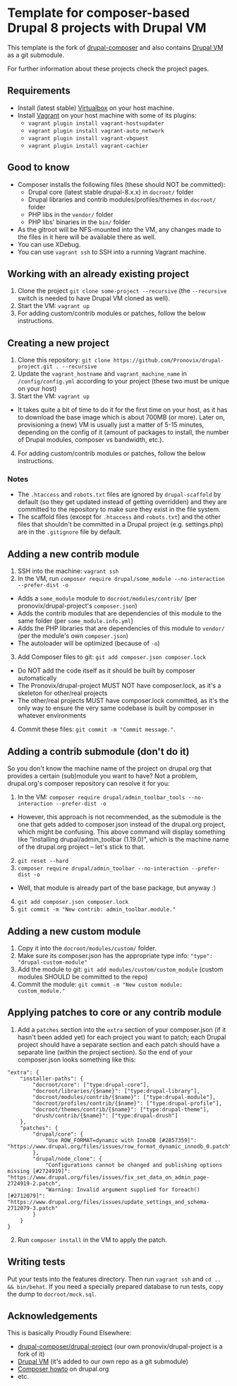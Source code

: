 # Template for composer-based Drupal 8 projects with Drupal VM

This template is the fork of [drupal-composer](https://github.com/drupal-composer/drupal-project) and also contains 
[Drupal VM](https://github.com/geerlingguy/drupal-vm) as a git submodule. 

For further information about these projects check the project pages.

## Requirements

* Install (latest stable) [Virtualbox](https://www.virtualbox.org/wiki/Downloads) on your host machine.
* Install [Vagrant](https://www.vagrantup.com/downloads.html) on your host machine with some of its plugins:
  * `vagrant plugin install vagrant-hostsupdater`
  * `vagrant plugin install vagrant-auto_network`
  * `vagrant plugin install vagrant-vbguest`
  * `vagrant plugin install vagrant-cachier`
  
## Good to know

* Composer installs the following files (these should NOT be committed):
  * Drupal core (latest stable drupal-8.x.x) in `docroot/` folder
  * Drupal libraries and contrib modules/profiles/themes in `docroot/` folder
  * PHP libs in the `vendor/` folder
  * PHP libs' binaries in the `bin/` folder
* As the gitroot will be NFS-mounted into the VM, any changes made to the files in it here will be available there 
  as well.
* You can use XDebug.
* You can use `vagrant ssh` to SSH into a running Vagrant machine.
  
## Working with an already existing project

1. Clone the project `git clone some-project --recursive` (the `--recursive` switch is needed to have Drupal VM cloned as well).
2. Start the VM: `vagrant up`
3. For adding custom/contrib modules or patches, follow the below instructions.
  
## Creating a new project

1. Clone this repository: `git clone https://github.com/Pronovix/drupal-project.git . --recursive`
2. Update the `vagrant_hostname` and `vagrant_machine_name` in `/config/config.yml` according to your project 
(these two must be unique on your host)
3. Start the VM: `vagrant up`
  * It takes quite a bit of time to do it for the first time on your host, as it has to download the base image which is 
  about 700MB (or more). Later on, provisioning a (new) VM is usually just a matter of 5-15 minutes, depending on 
  the config of it (amount of packages to install, the number of Drupal modules, composer vs bandwidth, etc.).
4. For adding custom/contrib modules or patches, follow the below instructions.
 
### Notes

* The `.htaccess` and `robots.txt` files are ignored by `drupal-scaffold` by default (so they get updated instead of 
getting overridden) and they are committed to the repository to make sure they exist in the file system. 
* The scaffold files (except for `.htaccess` and `robots.txt`) and the other files that shouldn't be committed in a Drupal 
project (e.g. settings.php) are in the `.gitignore` file by default.

## Adding a new contrib module

1. SSH into the machine: `vagrant ssh`
2. In the VM, run `composer require drupal/some_module --no-interaction --prefer-dist -o`
  * Adds a `some_module` module to `docroot/modules/contrib/` (per pronovix/drupal-project's `composer.json`)
  * Adds the contrib modules that are dependencies of this module to the same folder (per `some_module.info.yml`)
  * Adds the PHP libraries that are dependencies of this module to `vendor/` (per the module's own `composer.json`)
  * The autoloader will be optimized (because of `-o`)
3. Add Composer files to git: `git add composer.json composer.lock`
  * Do NOT add the code itself as it should be built by composer automatically
  * The Pronovix/drupal-project MUST NOT have composer.lock, as it's a skeleton for other/real projects
  * The other/real projects MUST have composer.lock committed, as it's the only way to ensure the very same codebase is 
  built by composer in whatever environments
4. Commit these files: `git commit -m "Commit message."`.

## Adding a contrib submodule (don't do it)

So you don't know the machine name of the project on drupal.org that provides a certain (sub)module you want to have? 
Not a problem, drupal.org's composer repository can resolve it for you:
1. In the VM: `composer require drupal/admin_toolbar_tools --no-interaction --prefer-dist -o`
  * However, this approach is not recommended, as the submodule is the one that gets added to composer.json instead of 
  the drupal.org project, which might be confusing. This above command will display something like "Installing 
  drupal/admin_toolbar (1.19.0)", which is the machine name of the drupal.org project – let's stick to that.
2. `git reset --hard`
3. `composer require drupal/admin_toolbar --no-interaction --prefer-dist -o`
  * Well, that module is already part of the base package, but anyway :)
4. `git add composer.json composer.lock`
5. `git commit -m "New contrib: admin_toolbar.module."`

## Adding a new custom module

1. Copy it into the `docroot/modules/custom/` folder.
2. Make sure its composer.json has the appropriate type info: `"type": "drupal-custom-module"`
3. Add the module to git: `git add modules/custom/custom_module` (custom modules SHOULD be committed to the repo)
4. Commit the module: `git commit -m "New custom module: custom_module."`

## Applying patches to core or any contrib module

1. Add a `patches` section into the `extra` section of your composer.json (if it hasn't been added yet) for each project 
you want to patch; each Drupal project should have a separate section and each patch should have a separate line 
(within the project section). So the end of your composer.json looks something like this:
```
"extra": {
    "installer-paths": {
        "docroot/core": ["type:drupal-core"],
        "docroot/libraries/{$name}": ["type:drupal-library"],
        "docroot/modules/contrib/{$name}": ["type:drupal-module"],
        "docroot/profiles/contrib/{$name}": ["type:drupal-profile"],
        "docroot/themes/contrib/{$name}": ["type:drupal-theme"],
        "drush/contrib/{$name}": ["type:drupal-drush"]
    },
    "patches": {
        "drupal/core": {
            "Use ROW_FORMAT=dynamic with InnoDB [#2857359]": "https://www.drupal.org/files/issues/row_format_dynamic_innodb_0.patch"
        },
        "drupal/node_clone": {
            "Configurations cannot be changed and publishing options missing [#2724919]": "https://www.drupal.org/files/issues/fix_set_data_on_admin_page-2724919-2.patch",
            "Warning: Invalid argument supplied for foreach() [#2712079]": "https://www.drupal.org/files/issues/update_settings_and_schema-2712079-3.patch"
        }
    }
}
```
2. Run `composer install` in the VM to apply the patch.

## Writing tests

Put your tests into the features directory. Then run `vagrant ssh` and `cd .. && bin/behat`. If you need a specially prepared 
database to run tests, copy the dump to `docroot/mock.sql`.

## Acknowledgements

This is basically Proudly Found Elsewhere:
* [drupal-composer/drupal-project](https://github.com/drupal-composer/drupal-project) (our own pronovix/drupal-project is a fork of it)
* [Drupal VM](https://github.com/geerlingguy/drupal-vm) (it's added to our own repo as a git submodule)
* [Composer howto](https://www.drupal.org/docs/develop/using-composer) on drupal.org
* etc.

